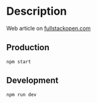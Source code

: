 # Description

Web article on [fullstackopen.com](https://fullstackopen.com/en/part3/node_js_and_express)


## Production

`npm start`

## Development

`npm run dev`
